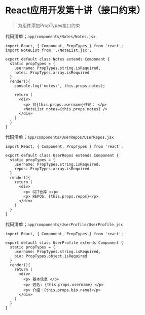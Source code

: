 # React应用开发第十讲（接口约束）

> 为组件添加PropTypes接口约束

代码清单；`app/components/Notes/Notes.jsx`

```
import React, { Component, PropTypes } from 'react';
import NoteList from './NoteList.jsx';

export default class Notes extends Component {
  static propTypes = {
    username: PropTypes.string.isRequired,
    notes: PropTypes.array.isRequired
  }
  render(){
    console.log('notes:', this.props.notes);

    return (
      <div>
        <p> 对{this.props.username}评论： </p>
        <NoteList notes={this.props.notes} />
      </div>
    )
  }
}

```

代码清单；`app/components/UserRepos/UserRepos.jsx`

```
import React, { Component, PropTypes } from 'react';

export default class UserRepos extends Component {
  static propTypes = {
    username: PropTypes.string.isRequired,
    repos: PropTypes.array.isRequired
  }
  render(){
    return (
      <div>
        <p> GIT仓库 </p>
        <p> REPOS: {this.props.repos}</p>
      </div>
    )
  }
}

```

代码清单；`app/components/UserProfile/UserProfile.jsx`

```
import React, { Component, PropTypes } from 'react';

export default class UserProfile extends Component {
  static propTypes = {
    username: PropTypes.string.isRequired,
    bio: PropTypes.object.isRequired
  }
  render(){
    return (
      <div>
        <p> 基本信息 </p>
        <p> 姓名: {this.props.username} </p>
        <p> 介绍：{this.props.bio.name}</p>
      </div>
    )
  }
}

```
